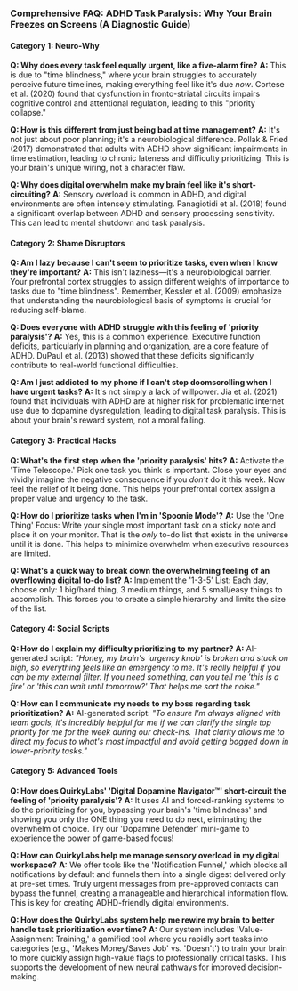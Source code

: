 ### **Comprehensive FAQ: ADHD Task Paralysis: Why Your Brain Freezes on Screens (A Diagnostic Guide)**

#### **Category 1: Neuro-Why**
**Q: Why does every task feel equally urgent, like a five-alarm fire?**
**A:** This is due to "time blindness," where your brain struggles to accurately perceive future timelines, making everything feel like it's due *now*. Cortese et al. (2020) found that dysfunction in fronto-striatal circuits impairs cognitive control and attentional regulation, leading to this "priority collapse."

**Q: How is this different from just being bad at time management?**
**A:** It's not just about poor planning; it's a neurobiological difference. Pollak & Fried (2017) demonstrated that adults with ADHD show significant impairments in time estimation, leading to chronic lateness and difficulty prioritizing. This is your brain's unique wiring, not a character flaw.

**Q: Why does digital overwhelm make my brain feel like it's short-circuiting?**
**A:** Sensory overload is common in ADHD, and digital environments are often intensely stimulating. Panagiotidi et al. (2018) found a significant overlap between ADHD and sensory processing sensitivity. This can lead to mental shutdown and task paralysis.

#### **Category 2: Shame Disruptors**
**Q: Am I lazy because I can't seem to prioritize tasks, even when I know they're important?**
**A:** This isn't laziness—it's a neurobiological barrier. Your prefrontal cortex struggles to assign different weights of importance to tasks due to "time blindness". Remember, Kessler et al. (2009) emphasize that understanding the neurobiological basis of symptoms is crucial for reducing self-blame.

**Q: Does everyone with ADHD struggle with this feeling of 'priority paralysis'?**
**A:** Yes, this is a common experience. Executive function deficits, particularly in planning and organization, are a core feature of ADHD. DuPaul et al. (2013) showed that these deficits significantly contribute to real-world functional difficulties.

**Q: Am I just addicted to my phone if I can't stop doomscrolling when I have urgent tasks?**
**A:** It's not simply a lack of willpower. Jia et al. (2021) found that individuals with ADHD are at higher risk for problematic internet use due to dopamine dysregulation, leading to digital task paralysis. This is about your brain's reward system, not a moral failing.

#### **Category 3: Practical Hacks**
**Q: What's the first step when the 'priority paralysis' hits?**
**A:** Activate the 'Time Telescope.' Pick one task you think is important. Close your eyes and vividly imagine the negative consequence if you *don't* do it this week. Now feel the relief of it being done. This helps your prefrontal cortex assign a proper value and urgency to the task.

**Q: How do I prioritize tasks when I'm in 'Spoonie Mode'?**
**A:** Use the 'One Thing' Focus: Write your single most important task on a sticky note and place it on your monitor. That is the *only* to-do list that exists in the universe until it is done. This helps to minimize overwhelm when executive resources are limited.

**Q: What's a quick way to break down the overwhelming feeling of an overflowing digital to-do list?**
**A:** Implement the '1-3-5' List: Each day, choose only: 1 big/hard thing, 3 medium things, and 5 small/easy things to accomplish. This forces you to create a simple hierarchy and limits the size of the list.

#### **Category 4: Social Scripts**
**Q: How do I explain my difficulty prioritizing to my partner?**
**A:** AI-generated script: *"Honey, my brain's 'urgency knob' is broken and stuck on high, so everything feels like an emergency to me. It's really helpful if you can be my external filter. If you need something, can you tell me 'this is a fire' or 'this can wait until tomorrow?' That helps me sort the noise."*

**Q: How can I communicate my needs to my boss regarding task prioritization?**
**A:** AI-generated script: *"To ensure I'm always aligned with team goals, it's incredibly helpful for me if we can clarify the single top priority for me for the week during our check-ins. That clarity allows me to direct my focus to what's most impactful and avoid getting bogged down in lower-priority tasks."*

#### **Category 5: Advanced Tools**
**Q: How does QuirkyLabs' 'Digital Dopamine Navigator™' short-circuit the feeling of 'priority paralysis'?**
**A:** It uses AI and forced-ranking systems to do the prioritizing for you, bypassing your brain's 'time blindness' and showing you only the ONE thing you need to do next, eliminating the overwhelm of choice. Try our 'Dopamine Defender' mini-game to experience the power of game-based focus!

**Q: How can QuirkyLabs help me manage sensory overload in my digital workspace?**
**A:** We offer tools like the 'Notification Funnel,' which blocks all notifications by default and funnels them into a single digest delivered only at pre-set times. Truly urgent messages from pre-approved contacts can bypass the funnel, creating a manageable and hierarchical information flow. This is key for creating ADHD-friendly digital environments.

**Q: How does the QuirkyLabs system help me rewire my brain to better handle task prioritization over time?**
**A:** Our system includes 'Value-Assignment Training,' a gamified tool where you rapidly sort tasks into categories (e.g., 'Makes Money/Saves Job' vs. 'Doesn't') to train your brain to more quickly assign high-value flags to professionally critical tasks. This supports the development of new neural pathways for improved decision-making.